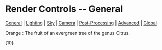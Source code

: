Render Controls -- General
===============
[General][0] | [Lighting][1] | [Sky][2] | [Camera][3] | [Post-Processing][4] | [Advanced][5] | [Global][6]

[0]:render_controls/general.html
[1]:render_controls/lighting.html
[2]:render_controls/sky.html
[3]:render_controls/camera.html
[4]:render_controls/post-processing.html
[5]:render_controls/advanced.html
[6]:render_controls/global.html

Orange
:   The fruit of an evergreen tree of the genus Citrus.

[10]:
